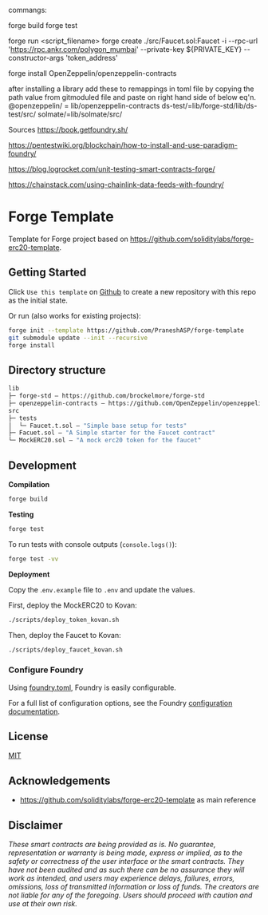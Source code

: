 
commangs:

forge build
forge test

forge run <script_filename>
forge create ./src/Faucet.sol:Faucet -i --rpc-url 'https://rpc.ankr.com/polygon_mumbai' --private-key ${PRIVATE_KEY} --constructor-args 'token_address'

forge install OpenZeppelin/openzeppelin-contracts

after installing a library add these to remappings in toml file by copying the path value from gitmoduled file and paste on right hand side of below eq'n.
@openzeppelin/ = lib/openzeppelin-contracts
ds-test/=lib/forge-std/lib/ds-test/src/
solmate/=lib/solmate/src/









Sources
https://book.getfoundry.sh/

https://pentestwiki.org/blockchain/how-to-install-and-use-paradigm-foundry/

https://blog.logrocket.com/unit-testing-smart-contracts-forge/

https://chainstack.com/using-chainlink-data-feeds-with-foundry/






# Forge Template

Template for Forge project based on https://github.com/soliditylabs/forge-erc20-template.

## Getting Started

Click `Use this template` on [Github](https://github.com/PraneshASP/forge-template) to create a new repository with this repo as the initial state.

Or run (also works for existing projects):

```bash
forge init --template https://github.com/PraneshASP/forge-template
git submodule update --init --recursive
forge install
```

## Directory structure

```ml
lib
├─ forge-std — https://github.com/brockelmore/forge-std
├─ openzeppelin-contracts — https://github.com/OpenZeppelin/openzeppelin-contracts
src
├─ tests
│  └─ Faucet.t.sol — "Simple base setup for tests"
├─ Facuet.sol — "A Simple starter for the Faucet contract"
└─ MockERC20.sol — "A mock erc20 token for the faucet"

```

## Development

**Compilation**

```bash
forge build
```

**Testing**

```bash
forge test
```

To run tests with console outputs (`console.logs()`):

```bash
forge test -vv
```


**Deployment**

Copy the .`env.example` file to `.env` and update the values.

First, deploy the MockERC20 to Kovan:

```bash
./scripts/deploy_token_kovan.sh
```

Then, deploy the Faucet to Kovan:

```bash
./scripts/deploy_faucet_kovan.sh
```

### Configure Foundry

Using [foundry.toml](./foundry.toml), Foundry is easily configurable.

For a full list of configuration options, see the Foundry [configuration documentation](https://github.com/gakonst/foundry/blob/master/config/README.md#all-options).

## License

[MIT](https://github.com/PraneshASP/forge-template/blob/master/LICENSE)

## Acknowledgements

- https://github.com/soliditylabs/forge-erc20-template as main reference

## Disclaimer

_These smart contracts are being provided as is. No guarantee, representation or warranty is being made, express or implied, as to the safety or correctness of the user interface or the smart contracts. They have not been audited and as such there can be no assurance they will work as intended, and users may experience delays, failures, errors, omissions, loss of transmitted information or loss of funds. The creators are not liable for any of the foregoing. Users should proceed with caution and use at their own risk._
